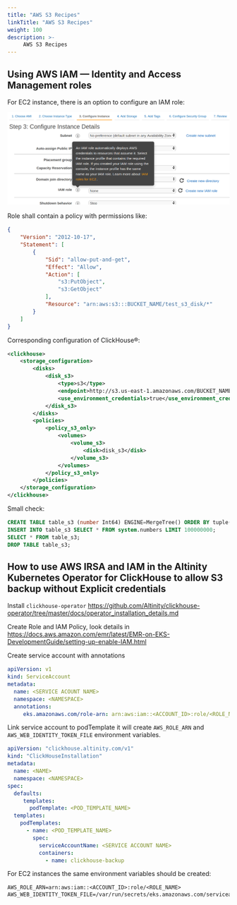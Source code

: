 ```yaml
---
title: "AWS S3 Recipes"
linkTitle: "AWS S3 Recipes"
weight: 100
description: >-
     AWS S3 Recipes
---
```


## Using AWS IAM — Identity and Access Management roles

For EC2 instance, there is an option to configure an IAM role:

![](/assets/select-ec2-iam-role.png)

Role shall contain a policy with permissions like:

```json
{
    "Version": "2012-10-17",
    "Statement": [
        {
            "Sid": "allow-put-and-get",
            "Effect": "Allow",
            "Action": [
                "s3:PutObject",
                "s3:GetObject"
            ],
            "Resource": "arn:aws:s3:::BUCKET_NAME/test_s3_disk/*"
        }
    ]
}
```

Corresponding configuration of ClickHouse®:

```xml
<clickhouse>
    <storage_configuration>
        <disks>
            <disk_s3>
                <type>s3</type>
                <endpoint>http://s3.us-east-1.amazonaws.com/BUCKET_NAME/test_s3_disk/</endpoint>
                <use_environment_credentials>true</use_environment_credentials>
            </disk_s3>
        </disks>
        <policies>
            <policy_s3_only>
                <volumes>
                    <volume_s3>
                        <disk>disk_s3</disk>
                    </volume_s3>
                </volumes>
            </policy_s3_only>
        </policies>
    </storage_configuration>
</clickhouse>
```

Small check:

```sql
CREATE TABLE table_s3 (number Int64) ENGINE=MergeTree() ORDER BY tuple() PARTITION BY tuple() SETTINGS storage_policy='policy_s3_only';
INSERT INTO table_s3 SELECT * FROM system.numbers LIMIT 100000000;
SELECT * FROM table_s3;
DROP TABLE table_s3;
```

## How to use AWS IRSA and IAM in the Altinity Kubernetes Operator for ClickHouse to allow S3 backup without Explicit credentials 

Install `clickhouse-operator` https://github.com/Altinity/clickhouse-operator/tree/master/docs/operator_installation_details.md

Create Role <ROLE NAME> and IAM Policy, look details in https://docs.aws.amazon.com/emr/latest/EMR-on-EKS-DevelopmentGuide/setting-up-enable-IAM.html

Create service account with annotations
```yaml
apiVersion: v1
kind: ServiceAccount
metadata:
  name: <SERVICE ACOUNT NAME>
  namespace: <NAMESPACE>
  annotations:
     eks.amazonaws.com/role-arn: arn:aws:iam::<ACCOUNT_ID>:role/<ROLE_NAME>
```

Link service account to podTemplate it will create `AWS_ROLE_ARN` and `AWS_WEB_IDENTITY_TOKEN_FILE` environment variables. 
```yaml
apiVersion: "clickhouse.altinity.com/v1"
kind: "ClickHouseInstallation"
metadata:
  name: <NAME>
  namespace: <NAMESPACE>
spec:
  defaults:
     templates:
       podTemplate: <POD_TEMPLATE_NAME>
  templates:
    podTemplates:
      - name: <POD_TEMPLATE_NAME>
        spec:
          serviceAccountName: <SERVICE ACCOUNT NAME>
          containers:
            - name: clickhouse-backup
```

For EC2 instances the same environment variables should be created:

```
AWS_ROLE_ARN=arn:aws:iam::<ACCOUNT_ID>:role/<ROLE_NAME>
AWS_WEB_IDENTITY_TOKEN_FILE=/var/run/secrets/eks.amazonaws.com/serviceaccount/token
```

